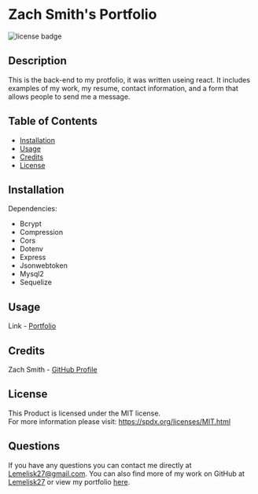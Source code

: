 # Zach Smith's Portfolio
![license badge](https://img.shields.io/badge/license-MIT-blue)
## Description
This is the back-end to my protfolio, it was written useing react. It includes examples of my work, my resume, contact information, and a form that allows people to send me a message.
## Table of Contents
- [Installation](#installation)
- [Usage](#usage)
- [Credits](#credits)
- [License](#license)
## Installation
Dependencies:
- Bcrypt
- Compression
- Cors
- Dotenv
- Express
- Jsonwebtoken
- Mysql2
- Sequelize

## Usage
Link - [Portfolio](https://lemelisk27.herokuapp.com/)
  

## Credits
Zach Smith - [GitHub Profile](https://github.com/Lemelisk27)  
## License
This Product is licensed under the MIT license.  
For more information please visit: https://spdx.org/licenses/MIT.html
## Questions  
If you have any questions you can contact me directly at Lemelisk27@gmail.com. You can also find more of my work on GitHub at [Lemelisk27](https://github.com/Lemelisk27) or view my portfolio [here](https://lemelisk27.herokuapp.com/).